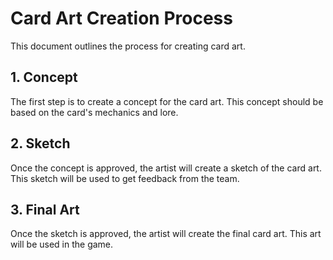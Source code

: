 # Card Art Creation Process

This document outlines the process for creating card art.

## 1. Concept

The first step is to create a concept for the card art. This concept should be based on the card's mechanics and lore.

## 2. Sketch

Once the concept is approved, the artist will create a sketch of the card art. This sketch will be used to get feedback from the team.

## 3. Final Art

Once the sketch is approved, the artist will create the final card art. This art will be used in the game.
